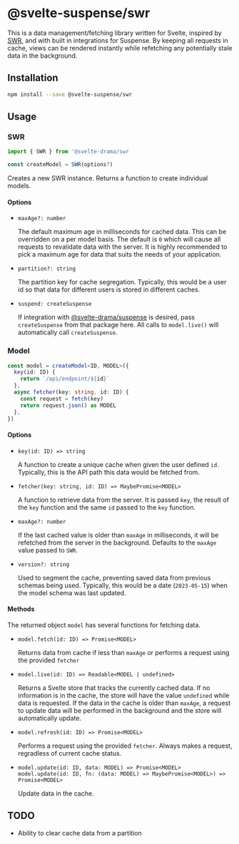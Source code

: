 # @svelte-suspense/swr

This is a data management/fetching library written for Svelte, inspired by [SWR](https://swr.vercel.app/), and with built in integrations for Suspense. By keeping all requests in cache, views can be rendered instantly while refetching any potentially stale data in the background.

## Installation

```bash
npm install --save @svelte-suspense/swr
```

## Usage

### SWR

```ts
import { SWR } from '@svelte-drama/swr

const createModel = SWR(options?)
```

Creates a new SWR instance. Returns a function to create individual models.

#### Options

- `maxAge?: number`

  The default maximum age in milliseconds for cached data. This can be overridden on a per model basis. The default is `0` which will cause all requests to revalidate data with the server. It is highly recommended to pick a maximum age for data that suits the needs of your application.

- `partition?: string`

  The partition key for cache segregation. Typically, this would be a user id so that data for different users is stored in different caches.

- `suspend: createSuspense`

  If integration with [@svelte-drama/suspense](https://www.npmjs.com/package/@svelte-drama/suspense) is desired, pass `createSuspense` from that package here. All calls to `model.live()` will automatically call `createSuspense`.

### Model

```ts
const model = createModel<ID, MODEL>({
  key(id: ID) {
    return `/api/endpoint/${id}`
  },
  async fetcher(key: string, id: ID) {
    const request = fetch(key)
    return request.json() as MODEL
  },
})
```

#### Options

- `key(id: ID) => string`

  A function to create a unique cache when given the user defined `id`. Typically, this is the API path this data would be fetched from.

- `fetcher(key: string, id: ID) => MaybePromise<MODEL>`

  A function to retrieve data from the server. It is passed `key`, the result of the `key` function and the same `id` passed to the `key` function.

- `maxAge?: number`

  If the last cached value is older than `maxAge` in milliseconds, it will be refetched from the server in the background. Defaults to the `maxAge` value passed to `SWR`.

- `version?: string`

  Used to segment the cache, preventing saved data from previous schemas being used. Typically, this would be a date (`2023-05-15`) when the model schema was last updated.

#### Methods

The returned object `model` has several functions for fetching data.

- `model.fetch(id: ID) => Promise<MODEL>`

  Returns data from cache if less than `maxAge` or performs a request using the provided `fetcher`

- `model.live(id: ID) => Readable<MODEL | undefined>`

  Returns a Svelte store that tracks the currently cached data. If no information is in the cache, the store will have the value `undefined` while data is requested. If the data in the cache is older than `maxAge`, a request to update data will be performed in the background and the store will automatically update.

- `model.refresh(id: ID) => Promise<MODEL>`

  Performs a request using the provided `fetcher`. Always makes a request, regradless of current cache status.

- `model.update(id: ID, data: MODEL) => Promise<MODEL>`  
  `model.update(id: ID, fn: (data: MODEL) => MaybePromise<MODEL>) => Promise<MODEL>`

  Update data in the cache.

## TODO

- Ability to clear cache data from a partition
